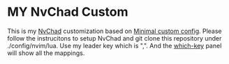 # MY NvChad Custom

This is my [NvChad](https://nvchad.com) customization based on [Minimal custom config](https://github.com/NvChad/example_config).
Please follow the instrucitons to setup NvChad and git clone this repository
under ./config/nvim/lua. Use my leader key which is ",". And the [which-key](https://github.com/folke/which-key.nvim)
panel will show all the mappings.
